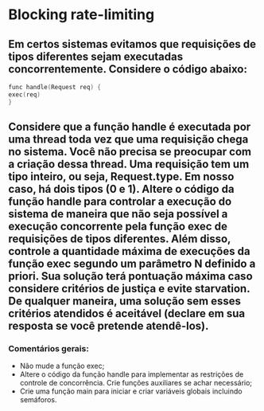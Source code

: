 # Blocking rate-limiting
## Em certos sistemas evitamos que requisições de tipos diferentes sejam executadas concorrentemente. Considere o código abaixo:  
```c
func handle(Request req) {
exec(req)
}
```
## Considere que a função handle é executada por uma thread toda vez que uma requisição chega no sistema. Você não precisa se preocupar com a criação dessa thread. Uma requisição tem um tipo inteiro, ou seja, Request.type. Em nosso caso, há dois tipos (0 e 1). Altere o código da função handle para controlar a execução do sistema de maneira que não seja possível a execução concorrente pela função exec de requisições de tipos diferentes. Além disso, controle a quantidade máxima de execuções da função exec segundo um parâmetro N definido a priori. Sua solução terá pontuação máxima caso considere critérios de justiça e evite starvation. De qualquer maneira, uma solução sem esses critérios atendidos é aceitável (declare em sua resposta se você pretende atendê-los).

### Comentários gerais:
- Não mude a função exec;
- Altere o código da função handle para implementar as restrições de
controle de concorrência. Crie funções auxiliares se achar necessário;
- Crie uma função main para iniciar e criar variáveis globais incluindo
semáforos.